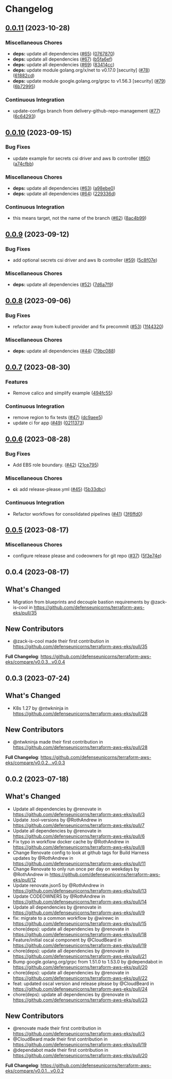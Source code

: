 # Changelog

## [0.0.11](https://github.com/defenseunicorns/terraform-aws-eks/compare/v0.0.10...v0.0.11) (2023-10-28)


### Miscellaneous Chores

* **deps:** update all dependencies ([#65](https://github.com/defenseunicorns/terraform-aws-eks/issues/65)) ([0767870](https://github.com/defenseunicorns/terraform-aws-eks/commit/07678704a4a12267a488e975181132314c9474f4))
* **deps:** update all dependencies ([#67](https://github.com/defenseunicorns/terraform-aws-eks/issues/67)) ([b5fa6ef](https://github.com/defenseunicorns/terraform-aws-eks/commit/b5fa6efe614ca0482c629b3623a7e5178fef3347))
* **deps:** update all dependencies ([#69](https://github.com/defenseunicorns/terraform-aws-eks/issues/69)) ([83414cc](https://github.com/defenseunicorns/terraform-aws-eks/commit/83414ccf97aa31274f4a6e72d72fbb74e0a205d1))
* **deps:** update module golang.org/x/net to v0.17.0 [security] ([#78](https://github.com/defenseunicorns/terraform-aws-eks/issues/78)) ([61882cd](https://github.com/defenseunicorns/terraform-aws-eks/commit/61882cd1065739bcd4ec71f5b375f50d045486fe))
* **deps:** update module google.golang.org/grpc to v1.56.3 [security] ([#79](https://github.com/defenseunicorns/terraform-aws-eks/issues/79)) ([6b72995](https://github.com/defenseunicorns/terraform-aws-eks/commit/6b729957a7828fbe282f7abeaa6b8a44427f6a75))


### Continuous Integration

* update-configs branch from delivery-github-repo-management ([#77](https://github.com/defenseunicorns/terraform-aws-eks/issues/77)) ([6c64293](https://github.com/defenseunicorns/terraform-aws-eks/commit/6c6429300bfced887925a5d7c50ffdaea8fb338b))

## [0.0.10](https://github.com/defenseunicorns/terraform-aws-eks/compare/v0.0.9...v0.0.10) (2023-09-15)


### Bug Fixes

* update example for secrets csi driver and aws lb controller ([#60](https://github.com/defenseunicorns/terraform-aws-eks/issues/60)) ([a74cfbb](https://github.com/defenseunicorns/terraform-aws-eks/commit/a74cfbb3fdefe42057cbe751522e59fecbf57b7c))


### Miscellaneous Chores

* **deps:** update all dependencies ([#63](https://github.com/defenseunicorns/terraform-aws-eks/issues/63)) ([a98ebe0](https://github.com/defenseunicorns/terraform-aws-eks/commit/a98ebe0593bc0d97bf090a7f463d02a29d4d6557))
* **deps:** update all dependencies ([#64](https://github.com/defenseunicorns/terraform-aws-eks/issues/64)) ([229336d](https://github.com/defenseunicorns/terraform-aws-eks/commit/229336d2975a9c97b77545364555a234de056a74))


### Continuous Integration

* this means target, not the name of the branch ([#62](https://github.com/defenseunicorns/terraform-aws-eks/issues/62)) ([8ac4b99](https://github.com/defenseunicorns/terraform-aws-eks/commit/8ac4b995f020c81a612297c7ebde9500a8ebe63e))

## [0.0.9](https://github.com/defenseunicorns/terraform-aws-eks/compare/v0.0.8...v0.0.9) (2023-09-12)


### Bug Fixes

* add optional secrets csi driver and aws lb controller ([#59](https://github.com/defenseunicorns/terraform-aws-eks/issues/59)) ([5c8f07e](https://github.com/defenseunicorns/terraform-aws-eks/commit/5c8f07ed26607045503afafff9044dbb4d0991dd))


### Miscellaneous Chores

* **deps:** update all dependencies ([#52](https://github.com/defenseunicorns/terraform-aws-eks/issues/52)) ([7d6a7f9](https://github.com/defenseunicorns/terraform-aws-eks/commit/7d6a7f9d06e68f9b15a11e7d340ce9bd1f0117e3))

## [0.0.8](https://github.com/defenseunicorns/terraform-aws-eks/compare/v0.0.7...v0.0.8) (2023-09-06)


### Bug Fixes

* refactor away from kubectl provider and fix precommit ([#53](https://github.com/defenseunicorns/terraform-aws-eks/issues/53)) ([1f44320](https://github.com/defenseunicorns/terraform-aws-eks/commit/1f44320b73cf50d391914478aff99edb4f0bb64f))


### Miscellaneous Chores

* **deps:** update all dependencies ([#44](https://github.com/defenseunicorns/terraform-aws-eks/issues/44)) ([79bc088](https://github.com/defenseunicorns/terraform-aws-eks/commit/79bc08875be77453293ae3d5008ad73ed1d96229))

## [0.0.7](https://github.com/defenseunicorns/terraform-aws-eks/compare/v0.0.6...v0.0.7) (2023-08-30)


### Features

* Remove calico and simplify example ([494fc55](https://github.com/defenseunicorns/terraform-aws-eks/commit/494fc5535cf1bf3a051428b41f10b68f235ff4d1))


### Continuous Integration

* remove region to fix tests ([#47](https://github.com/defenseunicorns/terraform-aws-eks/issues/47)) ([dc9aee5](https://github.com/defenseunicorns/terraform-aws-eks/commit/dc9aee5d87a8bfdfb575450fcada4971a6c6f21a))
* update ci for app ([#49](https://github.com/defenseunicorns/terraform-aws-eks/issues/49)) ([0211373](https://github.com/defenseunicorns/terraform-aws-eks/commit/0211373c3aab9634f3971a47e1d6fb235e90cca5))

## [0.0.6](https://github.com/defenseunicorns/terraform-aws-eks/compare/v0.0.5...v0.0.6) (2023-08-28)


### Bug Fixes

* Add EBS role boundary. ([#42](https://github.com/defenseunicorns/terraform-aws-eks/issues/42)) ([21ce795](https://github.com/defenseunicorns/terraform-aws-eks/commit/21ce79533cbeaa15b2d74242192159e1fa92a59d))


### Miscellaneous Chores

* **ci:** add release-please.yml ([#45](https://github.com/defenseunicorns/terraform-aws-eks/issues/45)) ([5b33dbc](https://github.com/defenseunicorns/terraform-aws-eks/commit/5b33dbccfe3289e6fee8583dfa076a8aa1d8ec00))


### Continuous Integration

* Refactor workflows for consolidated pipelines ([#41](https://github.com/defenseunicorns/terraform-aws-eks/issues/41)) ([3f6ffd0](https://github.com/defenseunicorns/terraform-aws-eks/commit/3f6ffd0e3545a09273743062a89eaee7c74c1342))

## [0.0.5](https://github.com/defenseunicorns/terraform-aws-eks/compare/v0.0.4...v0.0.5) (2023-08-17)


### Miscellaneous Chores

* configure release please and codeowners for git repo ([#37](https://github.com/defenseunicorns/terraform-aws-eks/issues/37)) ([5f3e74e](https://github.com/defenseunicorns/terraform-aws-eks/commit/5f3e74e72ea7d76004b17f7da79e17e949e6f761))

## 0.0.4 (2023-08-17)

## What's Changed
* Migration from blueprints and decouple bastion requirements by @zack-is-cool in https://github.com/defenseunicorns/terraform-aws-eks/pull/35

## New Contributors
* @zack-is-cool made their first contribution in https://github.com/defenseunicorns/terraform-aws-eks/pull/35

**Full Changelog**: https://github.com/defenseunicorns/terraform-aws-eks/compare/v0.0.3...v0.0.4

## 0.0.3 (2023-07-24)

## What's Changed
* K8s 1.27 by @ntwkninja in https://github.com/defenseunicorns/terraform-aws-eks/pull/28

## New Contributors
* @ntwkninja made their first contribution in https://github.com/defenseunicorns/terraform-aws-eks/pull/28

**Full Changelog**: https://github.com/defenseunicorns/terraform-aws-eks/compare/v0.0.2...v0.0.3

## 0.0.2 (2023-07-18)

## What's Changed
* Update all dependencies by @renovate in https://github.com/defenseunicorns/terraform-aws-eks/pull/3
* Update .tool-versions by @RothAndrew in https://github.com/defenseunicorns/terraform-aws-eks/pull/7
* Update all dependencies by @renovate in https://github.com/defenseunicorns/terraform-aws-eks/pull/6
* Fix typo in workflow docker cache by @RothAndrew in https://github.com/defenseunicorns/terraform-aws-eks/pull/8
* Change Renovate config to look at github tags for Build Harness updates by @RothAndrew in https://github.com/defenseunicorns/terraform-aws-eks/pull/11
* Change Renovate to only run once per day on weekdays by @RothAndrew in https://github.com/defenseunicorns/terraform-aws-eks/pull/12
* Update renovate.json5 by @RothAndrew in https://github.com/defenseunicorns/terraform-aws-eks/pull/13
* Update CODEOWNERS by @RothAndrew in https://github.com/defenseunicorns/terraform-aws-eks/pull/14
* Update all dependencies by @renovate in https://github.com/defenseunicorns/terraform-aws-eks/pull/9
* fix: migrate to a common workflow by @wirewc in https://github.com/defenseunicorns/terraform-aws-eks/pull/15
* chore(deps): update all dependencies by @renovate in https://github.com/defenseunicorns/terraform-aws-eks/pull/18
* Feature/initial oscal component by @CloudBeard in https://github.com/defenseunicorns/terraform-aws-eks/pull/19
* chore(deps): update all dependencies by @renovate in https://github.com/defenseunicorns/terraform-aws-eks/pull/21
* Bump google.golang.org/grpc from 1.51.0 to 1.53.0 by @dependabot in https://github.com/defenseunicorns/terraform-aws-eks/pull/20
* chore(deps): update all dependencies by @renovate in https://github.com/defenseunicorns/terraform-aws-eks/pull/22
* feat: updated oscal version and release please by @CloudBeard in https://github.com/defenseunicorns/terraform-aws-eks/pull/24
* chore(deps): update all dependencies by @renovate in https://github.com/defenseunicorns/terraform-aws-eks/pull/23

## New Contributors
* @renovate made their first contribution in https://github.com/defenseunicorns/terraform-aws-eks/pull/3
* @CloudBeard made their first contribution in https://github.com/defenseunicorns/terraform-aws-eks/pull/19
* @dependabot made their first contribution in https://github.com/defenseunicorns/terraform-aws-eks/pull/20

**Full Changelog**: https://github.com/defenseunicorns/terraform-aws-eks/compare/v0.0.1...v0.0.2
